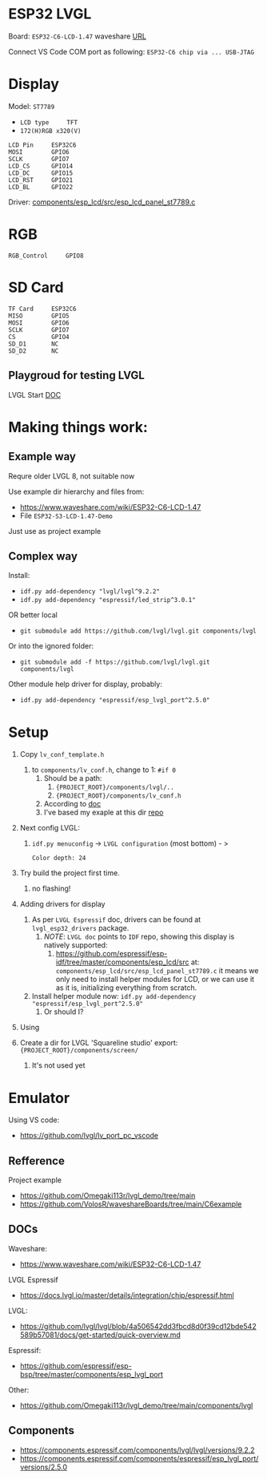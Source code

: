 # ESP32 LVGL

Board: `ESP32-C6-LCD-1.47`
waveshare [URL](https://www.waveshare.com/wiki/ESP32-C6-LCD-1.47)

Connect VS Code COM port as following: `ESP32-C6 chip via ... USB-JTAG`

# Display

Model: `ST7789` 
- `LCD type 	TFT `
- `172(H)RGB x320(V)`

```text
LCD Pin 	ESP32C6
MOSI        GPIO6
SCLK        GPIO7
LCD_CS      GPIO14
LCD_DC      GPIO15
LCD_RST     GPIO21
LCD_BL      GPIO22 
```

Driver: [components/esp_lcd/src/esp_lcd_panel_st7789.c](https://github.com/espressif/esp-idf/blob/a25e7ab59ed197817d4a78e139220b2707481f67/components/esp_lcd/src/esp_lcd_panel_st7789.c)

# RGB

```text
RGB_Control 	GPIO8 
```

# SD Card

```text
TF Card     ESP32C6
MISO        GPIO5
MOSI        GPIO6
SCLK        GPIO7
CS          GPIO4
SD_D1       NC
SD_D2       NC 
```


## Playgroud for testing LVGL

LVGL Start [DOC](https://github.com/lvgl/lvgl/blob/4a506542dd3fbcd8d0f39cd12bde542589b57081/docs/get-started/quick-overview.md) 

# Making things work:

## Example way

Requre older LVGL 8, not suitable now

Use example dir hierarchy and files from:
- https://www.waveshare.com/wiki/ESP32-C6-LCD-1.47
- File `ESP32-S3-LCD-1.47-Demo`

Just use as project example

## Complex way

Install:

- `idf.py add-dependency "lvgl/lvgl^9.2.2"`
- `idf.py add-dependency "espressif/led_strip^3.0.1"`

OR better local

- `git submodule add https://github.com/lvgl/lvgl.git components/lvgl`

Or into the ignored folder: 

- `git submodule add -f https://github.com/lvgl/lvgl.git components/lvgl`

Other module help driver for display, probably:
- `idf.py add-dependency "espressif/esp_lvgl_port^2.5.0"`

# Setup

1. Copy `lv_conf_template.h` 
   1. to `components/lv_conf.h`, change to 1: `#if 0`
      1. Should be a path: 
         1. `{PROJECT_ROOT}/components/lvgl/..`
         2. `{PROJECT_ROOT}/components/lv_conf.h`
      2. According to [doc](https://github.com/lvgl/lvgl/blob/4a506542dd3fbcd8d0f39cd12bde542589b57081/docs/get-started/quick-overview.md)
      3. I've based my exaple at this dir [repo](https://github.com/Omegaki113r/lvgl_demo/tree/main/components/lvgl)

2. Next config LVGL:
   1. `idf.py menuconfig` -> `LVGL configuration` (most bottom) - >
        ```text
        Color depth: 24
        ```
3. Try build the project first time.
   1. no flashing!

4. Adding drivers for display
   1. As per `LVGL Espressif` doc, drivers can be found at `lvgl_esp32_drivers` package.
      1. *NOTE*: `LVGL doc` points to `IDF` repo, showing this display is natively supported:
         1. https://github.com/espressif/esp-idf/tree/master/components/esp_lcd/src at: `components/esp_lcd/src/esp_lcd_panel_st7789.c` it means we only need to install helper modules for LCD, or we can use it as it is, initializing everything from scratch.
   2. Install helper module now: `idf.py add-dependency "espressif/esp_lvgl_port^2.5.0"`
      1. Or should I?

5. Using 

6. Create a dir for LVGL 'Squareline studio' export: `{PROJECT_ROOT}/components/screen/`
   1. It's not used yet

# Emulator

Using VS code:

- https://github.com/lvgl/lv_port_pc_vscode


## Refference

Project example
- https://github.com/Omegaki113r/lvgl_demo/tree/main
- https://github.com/VolosR/waveshareBoards/tree/main/C6example

## DOCs

Waveshare:
- https://www.waveshare.com/wiki/ESP32-C6-LCD-1.47

LVGL Espressif
- https://docs.lvgl.io/master/details/integration/chip/espressif.html

LVGL:
- https://github.com/lvgl/lvgl/blob/4a506542dd3fbcd8d0f39cd12bde542589b57081/docs/get-started/quick-overview.md

Espressif:
- https://github.com/espressif/esp-bsp/tree/master/components/esp_lvgl_port

Other:
- https://github.com/Omegaki113r/lvgl_demo/tree/main/components/lvgl


## Components

- https://components.espressif.com/components/lvgl/lvgl/versions/9.2.2
- https://components.espressif.com/components/espressif/esp_lvgl_port/versions/2.5.0